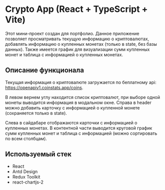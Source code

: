 # Crypto App (React + TypeScript + Vite)

Этот мини-проект создан для портфолио. 
Данное приложение позволяет просматривать текущую информацию о криптовалютах, добавлять информацию о купленных монетах (только в state, без базы данных).
Также имеется график для визуализации сумм купленных монет и таблица с информацией о купленных монетах.



## Описание функционала

Текущая информация о криптовалюте загружается по беплатному api: https://openapiv1.coinstats.app/coins.

В левом вернем углу находится список криптовалют, при выборе одной монеты выводится информация в модальном окне. Справа в header можно добавить карточку с информацией о купленной монете (сохраняется только в state).

Слева в сайдабаре отображаются карточки с информацией о купленных монетах. В контентной части выводится круговой график сумм купленных монет и таблица с информацией (можно сортировать по всем столбцам).



## Используемый стек

- React
- Antd Design
- Redux Toolkit
- react-chartjs-2
